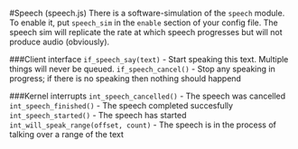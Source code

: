 #Speech (speech.js)
There is a software-simulation of the `speech` module. To enable it, put `speech_sim` in the `enable` section of your config file. The speech sim will replicate the rate at which speech progresses but will not produce audio (obviously).

###Client interface
`if_speech_say(text)` - Start speaking this text. Multiple things will never be queued.
`if_speech_cancel()` - Stop any speaking in progress; if there is no speaking then nothing should happend

###Kernel interrupts
`int_speech_cancelled()` - The speech was cancelled
`int_speech_finished()` - The speech completed succesfully
`int_speech_started()` - The speech has started
`int_will_speak_range(offset, count)` - The speech is in the process of talking over a range of the text
